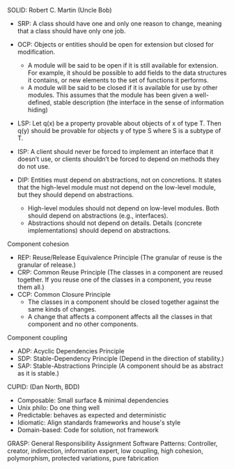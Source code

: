 SOLID: Robert C. Martin (Uncle Bob)   
* SRP: A class should have one and only one reason to change, meaning that a class should have only one job.  
* OCP: Objects or entities should be open for extension but closed for modification.  
  - A module will be said to be open if it is still available for extension. For example, it should be possible to add fields to the data structures it contains, or new elements to the set of functions it performs.
  - A module will be said to be closed if it is available for use by other modules. This assumes that the module has been given a well-defined, stable description (the interface in the sense of information hiding)

* LSP: Let q(x) be a property provable about objects of x of type T. Then q(y) should be provable for objects y of type S where S is a subtype of T.  
* ISP: A client should never be forced to implement an interface that it doesn’t use, or clients shouldn’t be forced to depend on methods they do not use.  
* DIP: Entities must depend on abstractions, not on concretions. It states that the high-level module must not depend on the low-level module, but they should depend on abstractions.
  - High-level modules should not depend on low-level modules. Both should depend on abstractions (e.g., interfaces).
  - Abstractions should not depend on details. Details (concrete implementations) should depend on abstractions.

Component cohesion
- REP: Reuse/Release Equivalence Principle (The granular of reuse is the granular of release.)
- CRP: Common Reuse Principle (The classes in a component are reused together. If you reuse one of the classes in a component, you reuse them all.)
- CCP: Common Closure Principle 
  * The classes in a component should be closed together against the same kinds of changes. 
  * A change that affects a component affects all the classes in that component and no other components.

Component coupling
- ADP: Acyclic Dependencies Principle
- SDP: Stable-Dependency Principle (Depend in the direction of stability.)
- SAP: Stable-Abstractions Principle (A component should be as abstract as it is stable.)


CUPID: (Dan North, BDD)   
* Composable: Small surface & minimal dependencies    
* Unix philo: Do one thing well   
* Predictable: behaves as expected and deterministic  
* Idiomatic: Align standards frameworks and house's style    
* Domain-based: Code for solution, not framework    

GRASP: General Responsibility Assignment Software Patterns: Controller, creator, indirection, information expert, low coupling, high cohesion, polymorphism, protected variations, pure fabrication
